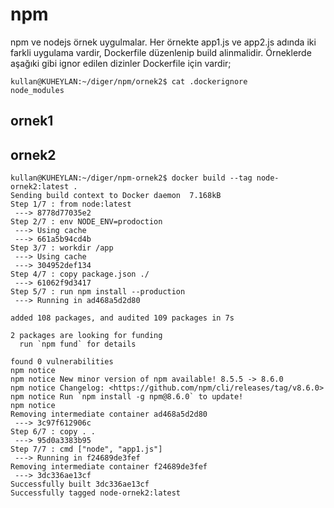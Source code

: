 # npm
npm ve nodejs örnek uygulmalar. Her örnekte app1.js ve app2.js adında iki farkli uygulama vardir, Dockerfile düzenlenip build alinmalidir.
Örneklerde aşağıki gibi ignor edilen dizinler Dockerfile için vardir;

```
kullan@KUHEYLAN:~/diger/npm/ornek2$ cat .dockerignore
node_modules
```



## ornek1


## ornek2

``` 
kullan@KUHEYLAN:~/diger/npm-ornek2$ docker build --tag node-ornek2:latest .
Sending build context to Docker daemon  7.168kB
Step 1/7 : from node:latest
 ---> 8778d77035e2
Step 2/7 : env NODE_ENV=prodoction
 ---> Using cache
 ---> 661a5b94cd4b
Step 3/7 : workdir /app
 ---> Using cache
 ---> 304952def134
Step 4/7 : copy package.json ./
 ---> 61062f9d3417
Step 5/7 : run npm install --production
 ---> Running in ad468a5d2d80

added 108 packages, and audited 109 packages in 7s

2 packages are looking for funding
  run `npm fund` for details

found 0 vulnerabilities
npm notice
npm notice New minor version of npm available! 8.5.5 -> 8.6.0
npm notice Changelog: <https://github.com/npm/cli/releases/tag/v8.6.0>
npm notice Run `npm install -g npm@8.6.0` to update!
npm notice
Removing intermediate container ad468a5d2d80
 ---> 3c97f612906c
Step 6/7 : copy . .
 ---> 95d0a3383b95
Step 7/7 : cmd ["node", "app1.js"]
 ---> Running in f24689de3fef
Removing intermediate container f24689de3fef
 ---> 3dc336ae13cf
Successfully built 3dc336ae13cf
Successfully tagged node-ornek2:latest


```



